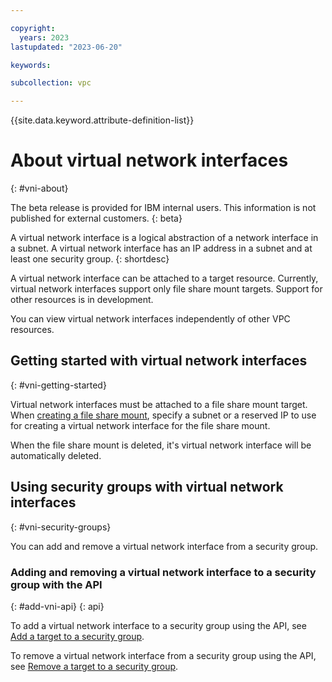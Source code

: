 ```yaml
---

copyright:
  years: 2023
lastupdated: "2023-06-20"

keywords:

subcollection: vpc

---
```


{{site.data.keyword.attribute-definition-list}}


# About virtual network interfaces
{: #vni-about}

The beta release is provided for IBM internal users. This information is not published for external customers. 
{: beta}

A virtual network interface is a logical abstraction of a network interface in a subnet. A virtual network interface has an IP address in a subnet and at least one security group. 
{: shortdesc}

A virtual network interface can be attached to a target resource. Currently, virtual network interfaces support only file share mount targets. Support for other resources is in development. 

You can view virtual network interfaces independently of other VPC resources.

## Getting started with virtual network interfaces
{: #vni-getting-started}

Virtual network interfaces must be attached to a file share mount target. When [creating a file share mount](/docs/vpc?topic=vpc-file-storage-create&interface=ui), specify a subnet or a reserved IP to use for creating a virtual network interface for the file share mount.

When the file share mount is deleted, it's virtual network interface will be automatically deleted.

## Using security groups with virtual network interfaces
{: #vni-security-groups}

You can add and remove a virtual network interface from a security group. 

### Adding and removing a virtual network interface to a security group with the API
{: #add-vni-api}
{: api}

To add a virtual network interface to a security group using the API, see [Add a target to a security group](/apidocs/vpc/latest#create-security-group-target-binding).

To remove a virtual network interface from a security group using the API, see [Remove a target to a security group](/apidocs/vpc/latest#delete-security-group-target-binding).
